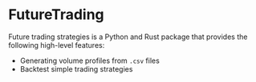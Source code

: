 # FutureTrading
Future trading strategies is a Python and Rust package that provides the following high-level features:
- Generating volume profiles from ```.csv``` files
- Backtest simple trading strategies
